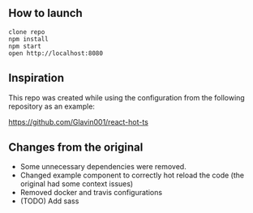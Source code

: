 ## How to launch

```
clone repo
npm install
npm start
open http://localhost:8080
```

## Inspiration

This repo was created while using the configuration from the following repository as an example:

https://github.com/Glavin001/react-hot-ts


## Changes from the original

* Some unnecessary dependencies were removed. 
* Changed example component to correctly hot reload the code (the original had some context issues)
* Removed docker and travis configurations
* (TODO) Add sass